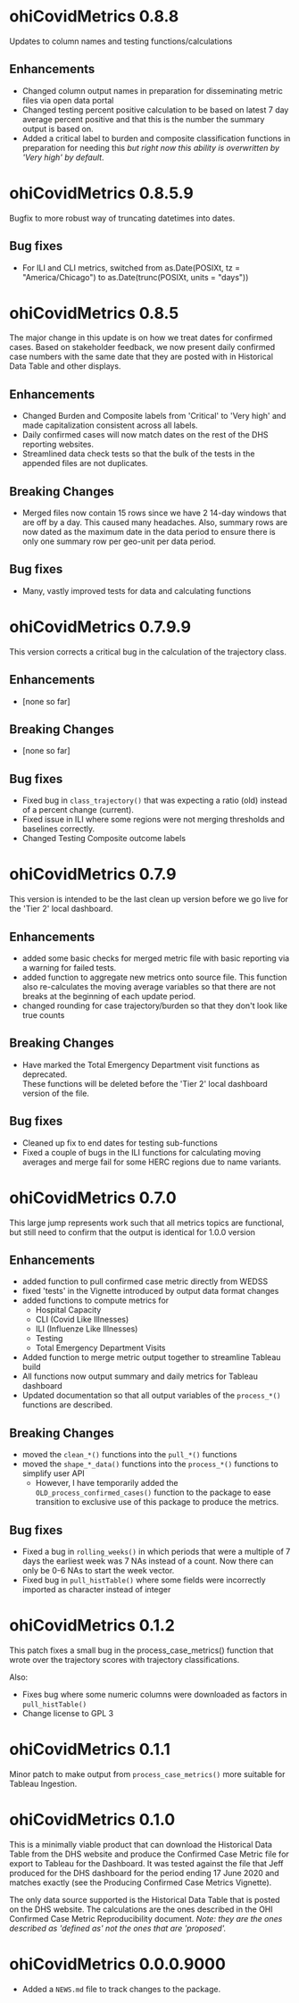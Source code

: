 # ohiCovidMetrics 0.8.8

Updates to column names and testing functions/calculations

## Enhancements

- Changed column output names in preparation for disseminating metric files 
  via open data portal
- Changed testing percent positive calculation to be based on latest 7 day 
  average percent positive and that this is the number the summary output is 
  based on.
- Added a critical label to burden and composite classification functions in 
  preparation for needing this *but right now this ability is overwritten by 
  'Very high' by default*.

# ohiCovidMetrics 0.8.5.9

Bugfix to more robust way of truncating datetimes into dates.

## Bug fixes

- For ILI and CLI metrics, switched from as.Date(POSIXt, tz = "America/Chicago")
  to as.Date(trunc(POSIXt, units = "days"))


# ohiCovidMetrics 0.8.5

The major change in this update is on how we treat dates for confirmed cases.
Based on stakeholder feedback, we now present daily confirmed case numbers with
the same date that they are posted with in Historical Data Table and other 
displays.

## Enhancements

- Changed Burden and Composite labels from 'Critical' to 'Very high' and made
  capitalization consistent across all labels.
- Daily confirmed cases will now match dates on the rest of the DHS reporting
  websites.
- Streamlined data check tests so that the bulk of the tests in the appended
  files are not duplicates.

## Breaking Changes

- Merged files now contain 15 rows since we have 2 14-day windows that are off
  by a day.  This caused many headaches. Also, summary rows are now dated as the
  maximum date in the data period to ensure there is only one summary row per 
  geo-unit per data period.

## Bug fixes

- Many, vastly improved tests for data and calculating functions

# ohiCovidMetrics 0.7.9.9

This version corrects a critical bug in the calculation of the trajectory 
class.

## Enhancements

- [none so far]

## Breaking Changes

- [none so far]

## Bug fixes

- Fixed bug in `class_trajectory()` that was expecting a ratio (old) instead
  of a percent change (current).
- Fixed issue in ILI where some regions were not merging thresholds and 
  baselines correctly.
- Changed Testing Composite outcome labels

# ohiCovidMetrics 0.7.9

This version is intended to be the last clean up version before we go live 
for the 'Tier 2' local dashboard.

## Enhancements

- added some basic checks for merged metric file with basic reporting via
  a warning for failed tests.
- added function to aggregate new metrics onto source file. This function
  also re-calculates the moving average variables so that there are not 
  breaks at the beginning of each update period.
- changed rounding for case trajectory/burden so that they don't look like
  true counts

## Breaking Changes

- Have marked the Total Emergency Department visit functions as deprecated.  
  These functions will be deleted before the 'Tier 2' local dashboard version
  of the file.

## Bug fixes

- Cleaned up fix to end dates for testing sub-functions
- Fixed a couple of bugs in the ILI functions for calculating moving averages 
  and merge fail for some HERC regions due to name variants.

# ohiCovidMetrics 0.7.0

This large jump represents work such that all metrics topics are functional,
but still need to confirm that the output is identical for 1.0.0 version

## Enhancements

- added function to pull confirmed case metric directly from WEDSS
- fixed 'tests' in the Vignette introduced by output data format changes
- added functions to compute metrics for
    - Hospital Capacity 
    - CLI (Covid Like Illnesses)
    - ILI (Influenze Like Illnesses)
    - Testing
    - Total Emergency Department Visits
- Added function to merge metric output together to streamline Tableau build
- All functions now output summary and daily metrics for Tableau dashboard
- Updated documentation so that all output variables of the `process_*()`
  functions are described.

## Breaking Changes

- moved the `clean_*()` functions into the `pull_*()` functions
- moved the `shape_*_data()` functions into the `process_*()` functions
  to simplify user API
    - However, I have temporarily added the `OLD_process_confirmed_cases()`
      function to the package to ease transition to exclusive use of this
      package to produce the metrics.

## Bug fixes

- Fixed a bug in `rolling_weeks()` in which periods that were a multiple 
  of 7 days the earliest week was 7 NAs instead of a count.  Now there 
  can only be 0-6 NAs to start the week vector.
- Fixed bug in `pull_histTable()` where some fields were incorrectly 
  imported as character instead of integer

# ohiCovidMetrics 0.1.2

This patch fixes a small bug in the process_case_metrics() function that
wrote over the trajectory scores with trajectory classifications.

Also:

- Fixes bug where some numeric columns were downloaded as factors in 
  `pull_histTable()`
- Change license to GPL 3

# ohiCovidMetrics 0.1.1

Minor patch to make output from `process_case_metrics()` more suitable
for Tableau Ingestion.  

# ohiCovidMetrics 0.1.0

This is a minimally viable product that can download the Historical Data 
Table from the DHS website and produce the Confirmed Case Metric file for
export to Tableau for the Dashboard. It was tested against the file that
Jeff produced for the DHS dashboard for the period ending 17 June 2020 and
matches exactly (see the Producing Confirmed Case Metrics Vignette).

The only data source supported is the Historical Data Table that is posted 
on the DHS website. The calculations are the ones described in the OHI
Confirmed Case Metric Reproducibility document. *Note: they are the ones
described as 'defined as' not the ones that are 'proposed'.*

# ohiCovidMetrics 0.0.0.9000

* Added a `NEWS.md` file to track changes to the package.
